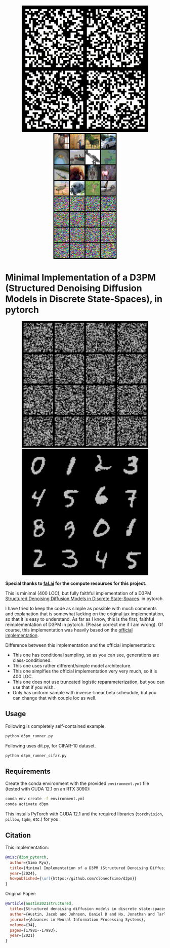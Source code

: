 <p align="center">
  <img src="contents/output.gif" alt="large" width="400">
  <img src="contents/cifar_best.gif" alt="large" width="200">
</p>


# Minimal Implementation of a D3PM (Structured Denoising Diffusion Models in Discrete State-Spaces), in pytorch


<p align="center">
  <img src="contents/best.gif" alt="small" width="400">
  <img src="contents/best.png" alt="small" width="400">
</p>


**Special thanks to [fal.ai](https://fal.ai/) for the compute resources for this project.**


This is minimal (400 LOC), but fully faithful implementation of a D3PM [Structured Denoising Diffusion Models in Discrete State-Spaces](https://arxiv.org/abs/2107.03006). in pytorch.

I have tried to keep the code as simple as possible with much comments and explanation that is somewhat lacking on the original jax implementation, so that it is easy to understand. As far as I know, this is the first, faithful reimplementation of D3PM in pytorch. (Please correct me if I am wrong). Of course, this implementation was heavily based on the [official implementation](https://github.com/google-research/google-research/tree/master/d3pm/images).

Difference between this implementation and the official implementation:

* This one has conditional sampling, so as you can see, generations are class-conditioned.
* This one uses rather different/simple model architecture.
* This one simplfies the official implementation very very much, so it is 400 LOC.
* This one does not use truncated logistic reparameterization, but you can use that if you wish.
* Only has uniform sample with inverse-linear beta scheudule, but you can change that with couple loc as well.

## Usage


Following is completely self-contained example.

```bash
python d3pm_runner.py
```

Following uses dit.py, for CIFAR-10 dataset.
  
```bash
python d3pm_runner_cifar.py
```

## Requirements

Create the conda environment with the provided `environment.yml` file (tested with CUDA 12.1 on an RTX 3090):

```bash
conda env create -f environment.yml
conda activate d3pm
```

This installs PyTorch with CUDA 12.1 and the required libraries (`torchvision`, `pillow`, `tqdm`, etc.) for you.

## Citation

This implementation:

```bibtex
@misc{d3pm_pytorch,
  author={Simo Ryu},
  title={Minimal Implementation of a D3PM (Structured Denoising Diffusion Models in Discrete State-Spaces), in pytorch},
  year={2024},
  howpublished={\url{https://github.com/cloneofsimo/d3pm}}
}
```

Original Paper:

```bibtex
@article{austin2021structured,
  title={Structured denoising diffusion models in discrete state-spaces},
  author={Austin, Jacob and Johnson, Daniel D and Ho, Jonathan and Tarlow, Daniel and Van Den Berg, Rianne},
  journal={Advances in Neural Information Processing Systems},
  volume={34},
  pages={17981--17993},
  year={2021}
}
```
